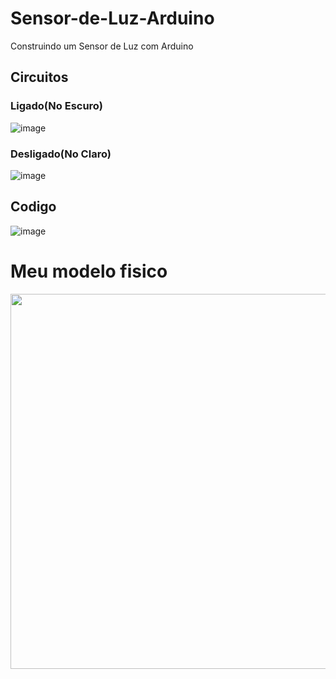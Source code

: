 # Sensor-de-Luz-Arduino
Construindo um Sensor de Luz com Arduino
## Circuitos
### Ligado(No Escuro)
![image](https://user-images.githubusercontent.com/105546921/200696895-a5b34168-03d5-48a5-bca9-c9af106cfc3d.png)
### Desligado(No Claro)
![image](https://user-images.githubusercontent.com/105546921/200696686-d1f858e4-b136-446c-9ede-039b6d9972c2.png)
## Codigo
![image](https://user-images.githubusercontent.com/105546921/200697176-a5118cf9-3f84-4fc2-822d-c1bd649a5062.png)
# Meu modelo fisico
<img src="https://user-images.githubusercontent.com/105546921/200297086-bf0a5902-a1cc-4a4c-98b8-47898d2126b3.jpeg" width="600px" />
</div>
